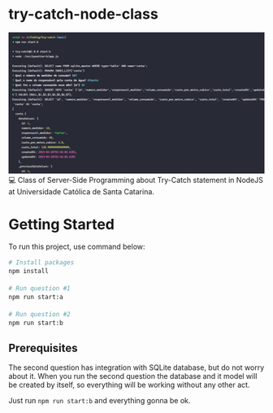 # try-catch-node-class
![hero]
💻 Class of Server-Side Programming about Try-Catch statement in NodeJS at Universidade Católica de Santa Catarina.

# Getting Started

To run this project, use command below:
```bash
# Install packages
npm install

# Run question #1
npm run start:a

# Run question #2
npm run start:b
```

## Prerequisites

The second question has integration with SQLite database, but do not worry about it. When you run the second question the database and it model will be created by itself, so everything will be working without any other act.

Just run `npm run start:b` and everything gonna be ok.

[hero]: ./.github/execution.png